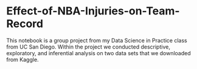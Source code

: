 # Effect-of-NBA-Injuries-on-Team-Record

This notebook is a group project from my Data Science in Practice class from UC San Diego. Within the project we conducted descriptive, exploratory, and  inferential analysis on two data sets that we downloaded from Kaggle. 
